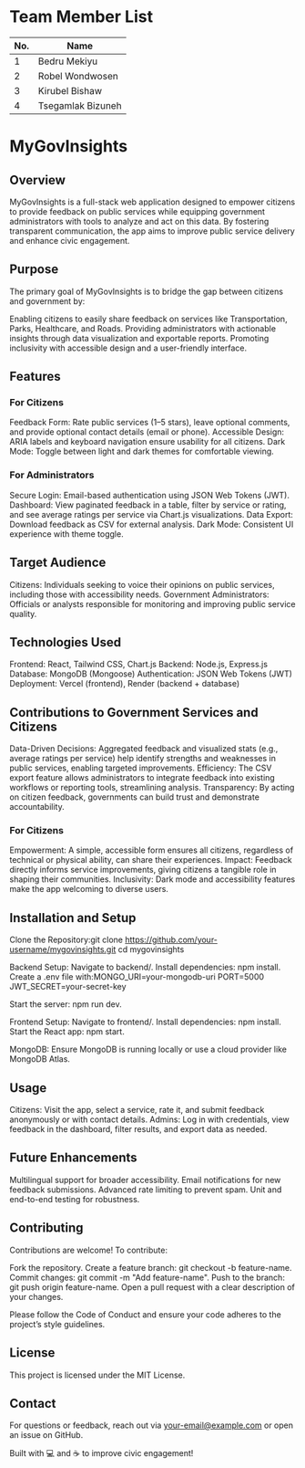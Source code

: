 # Team Member List

| No. | Name               |
|-----|--------------------|
| 1   | Bedru Mekiyu       |
| 2   | Robel Wondwosen    |
| 3   | Kirubel Bishaw     |
| 4   | Tsegamlak Bizuneh  |

# MyGovInsights 
## Overview
MyGovInsights  is a full-stack web application designed to empower citizens to provide feedback on public services while equipping government administrators with tools to analyze and act on this data. By fostering transparent communication, the app aims to improve public service delivery and enhance civic engagement.
## Purpose
The primary goal of MyGovInsights is to bridge the gap between citizens and government by:

Enabling citizens to easily share feedback on services like Transportation, Parks, Healthcare, and Roads.
Providing administrators with actionable insights through data visualization and exportable reports.
Promoting inclusivity with accessible design and a user-friendly interface.

## Features
### For Citizens

Feedback Form: Rate public services (1–5 stars), leave optional comments, and provide optional contact details (email or phone).
Accessible Design: ARIA labels and keyboard navigation ensure usability for all citizens.
Dark Mode: Toggle between light and dark themes for comfortable viewing.

### For Administrators

Secure Login: Email-based authentication using JSON Web Tokens (JWT).
Dashboard: View paginated feedback in a table, filter by service or rating, and see average ratings per service via Chart.js visualizations.
Data Export: Download feedback as CSV for external analysis.
Dark Mode: Consistent UI experience with theme toggle.

## Target Audience

Citizens: Individuals seeking to voice their opinions on public services, including those with accessibility needs.
Government Administrators: Officials or analysts responsible for monitoring and improving public service quality.

## Technologies Used

Frontend: React, Tailwind CSS, Chart.js
Backend: Node.js, Express.js
Database: MongoDB (Mongoose)
Authentication: JSON Web Tokens (JWT)
Deployment: Vercel (frontend), Render (backend + database)

## Contributions to Government Services and Citizens

Data-Driven Decisions: Aggregated feedback and visualized stats (e.g., average ratings per service) help identify strengths and weaknesses in public services, enabling targeted improvements.
Efficiency: The CSV export feature allows administrators to integrate feedback into existing workflows or reporting tools, streamlining analysis.
Transparency: By acting on citizen feedback, governments can build trust and demonstrate accountability.

### For Citizens

Empowerment: A simple, accessible form ensures all citizens, regardless of technical or physical ability, can share their experiences.
Impact: Feedback directly informs service improvements, giving citizens a tangible role in shaping their communities.
Inclusivity: Dark mode and accessibility features make the app welcoming to diverse users.

## Installation and Setup

Clone the Repository:git clone https://github.com/your-username/mygovinsights.git
cd mygovinsights


Backend Setup:
Navigate to backend/.
Install dependencies: npm install.
Create a .env file with:MONGO_URI=your-mongodb-uri
PORT=5000
JWT_SECRET=your-secret-key


Start the server: npm run dev.


Frontend Setup:
Navigate to frontend/.
Install dependencies: npm install.
Start the React app: npm start.


MongoDB: Ensure MongoDB is running locally or use a cloud provider like MongoDB Atlas.

## Usage

Citizens: Visit the app, select a service, rate it, and submit feedback anonymously or with contact details.
Admins: Log in with credentials, view feedback in the dashboard, filter results, and export data as needed.

## Future Enhancements

Multilingual support for broader accessibility.
Email notifications for new feedback submissions.
Advanced rate limiting to prevent spam.
Unit and end-to-end testing for robustness.

## Contributing
Contributions are welcome! To contribute:

Fork the repository.
Create a feature branch: git checkout -b feature-name.
Commit changes: git commit -m "Add feature-name".
Push to the branch: git push origin feature-name.
Open a pull request with a clear description of your changes.

Please follow the Code of Conduct and ensure your code adheres to the project’s style guidelines.
## License
This project is licensed under the MIT License.
## Contact
For questions or feedback, reach out via your-email@example.com or open an issue on GitHub.

Built with 💻 and ☕ to improve civic engagement!
